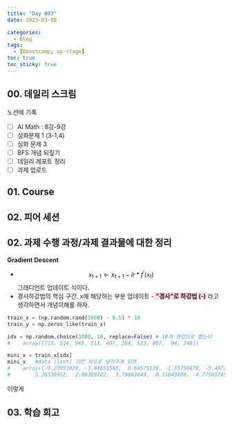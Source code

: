 ```yaml
---
title: "Day 003"
date: 2023-03-08

categories:
  - Blog
tags:
  - [Boostcamp, up-stage]
toc: true
toc_sticky: true
---
```


## 00. 데일리 스크림
노션에 기록
- [ ]  AI Math : 8강-9강
- [ ]  심화문제 1 (3-1,4)
- [ ]  심화 문제 3
- [ ]  BFS 개념 되짚기
- [ ]  데일리 레포트 정리
- [ ]  과제 업로드

## 01. Course


## 02. 피어 세션



## 02. 과제 수행 과정/과제 결과물에 대한 정리

**Gradient Descent**  
- <span style="background-color:#ffdce0">$$x_{t+1} \leftarrow x_{t+1}-lr*{f}^{'}(x_{t})$$</span>  그래디언트 업데이트 식이다.
- 경사하강법의 핵심 구간. x에 해당하는 부분 업데이트
-<span style="background-color:#ffdce0"> **"경사"로 하강법 (-)**</span> 라고 생각하면서 개념이해를 하자.  

```python
train_x = (np.random.rand(1000) - 0.5) * 10
train_y = np.zeros_like(train_x)

idx = np.random.choice(1000, 10, replace=False) # 10개 랜덤으로 뽑는다
#    array([713, 514, 965, 111, 407, 284, 523, 807,  94, 248])

mini_x = train_x[idx]
mini_x   #data [list] 이런 식으로 넣어주게 되면
#    array([-0.23951029, -3.84651565,  0.64575139, -1.55756678, -3.49724245,
#        3.26336952,  2.08369702,  3.79882649, -0.11643808, -4.77585745])
```
이렇게 

## 03. 학습 회고



